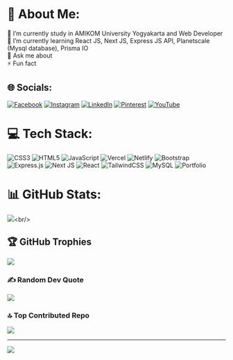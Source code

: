 # 💫 About Me:
🔭 I’m currently study in AMIKOM University Yogyakarta and Web Developer<br>🌱 I’m currently learning React JS, Next JS, Express JS API, Planetscale (Mysql database), Prisma IO<br>💬 Ask me about<br>⚡ Fun fact


## 🌐 Socials:
[![Facebook](https://img.shields.io/badge/Facebook-%231877F2.svg?logo=Facebook&logoColor=white)](https://facebook.com/shandika.irvan) [![Instagram](https://img.shields.io/badge/Instagram-%23E4405F.svg?logo=Instagram&logoColor=white)](https://instagram.com/irvan_shandika) [![LinkedIn](https://img.shields.io/badge/LinkedIn-%230077B5.svg?logo=linkedin&logoColor=white)](https://linkedin.com/in/muhammad-irvan-shandika-b08a54273) [![Pinterest](https://img.shields.io/badge/Pinterest-%23E60023.svg?logo=Pinterest&logoColor=white)](https://pinterest.com/muhammadirvanshandika) [![YouTube](https://img.shields.io/badge/YouTube-%23FF0000.svg?logo=YouTube&logoColor=white)](https://youtube.com/@@UCRPH_MP4WE2WeKiwd4f4EAQ) 

# 💻 Tech Stack:
![CSS3](https://img.shields.io/badge/css3-%231572B6.svg?style=flat&logo=css3&logoColor=white) ![HTML5](https://img.shields.io/badge/html5-%23E34F26.svg?style=flat&logo=html5&logoColor=white) ![JavaScript](https://img.shields.io/badge/javascript-%23323330.svg?style=flat&logo=javascript&logoColor=%23F7DF1E) ![Vercel](https://img.shields.io/badge/vercel-%23000000.svg?style=flat&logo=vercel&logoColor=white) ![Netlify](https://img.shields.io/badge/netlify-%23000000.svg?style=flat&logo=netlify&logoColor=#00C7B7) ![Bootstrap](https://img.shields.io/badge/bootstrap-%23563D7C.svg?style=flat&logo=bootstrap&logoColor=white) ![Express.js](https://img.shields.io/badge/express.js-%23404d59.svg?style=flat&logo=express&logoColor=%2361DAFB) ![Next JS](https://img.shields.io/badge/Next-black?style=flat&logo=next.js&logoColor=white) ![React](https://img.shields.io/badge/react-%2320232a.svg?style=flat&logo=react&logoColor=%2361DAFB) ![TailwindCSS](https://img.shields.io/badge/tailwindcss-%2338B2AC.svg?style=flat&logo=tailwind-css&logoColor=white) ![MySQL](https://img.shields.io/badge/mysql-%2300f.svg?style=flat&logo=mysql&logoColor=white) ![Portfolio](https://img.shields.io/badge/Portfolio-%23000000.svg?style=flat&logo=firefox&logoColor=#FF7139)
# 📊 GitHub Stats:
![]([https://github-readme-stats.vercel.app/api?username=irvanshandika&theme=vue-dark&hide_border=false&include_all_commits=true&count_private=false](https://api.githubtrends.io/user/svg/irvanshandika/repos?time_range=all_time&group=other&theme=synthwaves))<br/>

## 🏆 GitHub Trophies
![](https://github-profile-trophy.vercel.app/?username=irvanshandika&theme=radical&no-frame=false&no-bg=true&margin-w=4)

### ✍️ Random Dev Quote
![](https://quotes-github-readme.vercel.app/api?type=vetical&theme=radical)

### 🔝 Top Contributed Repo
![](https://github-contributor-stats.vercel.app/api?username=irvanshandika&limit=5&theme=nord&combine_all_yearly_contributions=true)

---
[![](https://visitcount.itsvg.in/api?id=irvanshandika&icon=6&color=0)](https://visitcount.itsvg.in)

<!-- Proudly created with GPRM ( https://gprm.itsvg.in ) -->
